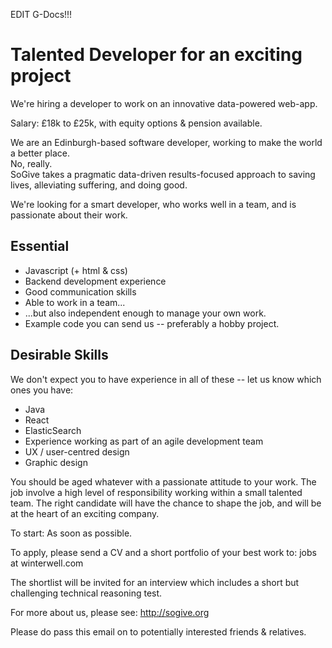 EDIT G-Docs!!!


# Talented Developer for an exciting project

We're hiring a developer to work on an innovative data-powered web-app.   

Salary: £18k to £25k, with equity options & pension available.   

We are an Edinburgh-based software developer, working to make the world a better place.   
No, really.    
SoGive takes a pragmatic data-driven results-focused approach 
to saving lives, alleviating suffering, and doing good.

We're looking for a smart developer, who works well in a team, and is passionate about their work.

## Essential

* Javascript (+ html & css)
* Backend development experience
* Good communication skills
* Able to work in a team...
* ...but also independent enough to manage your own work.
* Example code you can send us -- preferably a hobby project.

## Desirable Skills

We don't expect you to have experience in all of these -- let us know which ones you have:

* Java
* React
* ElasticSearch
* Experience working as part of an agile development team
* UX / user-centred design
* Graphic design

You should be aged whatever with a passionate attitude to your work.
The job involve a high level of responsibility working within a small talented
team. The right candidate will have the chance to shape the job, and will be at
the heart of an exciting company.

To start: As soon as possible.

To apply, please send a CV and a short portfolio of your best work to: 
<span name='jobs' domain='winterwell.com'>jobs at winterwell.com</span>

The shortlist will be invited for an interview which includes a short but challenging technical
reasoning test.

For more about us, please see: http://sogive.org

Please do pass this email on to potentially interested friends & relatives.
